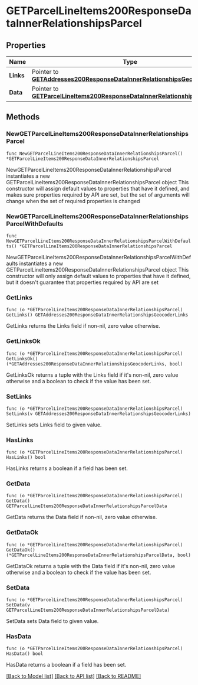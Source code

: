 # GETParcelLineItems200ResponseDataInnerRelationshipsParcel

## Properties

Name | Type | Description | Notes
------------ | ------------- | ------------- | -------------
**Links** | Pointer to [**GETAddresses200ResponseDataInnerRelationshipsGeocoderLinks**](GETAddresses200ResponseDataInnerRelationshipsGeocoderLinks.md) |  | [optional] 
**Data** | Pointer to [**GETParcelLineItems200ResponseDataInnerRelationshipsParcelData**](GETParcelLineItems200ResponseDataInnerRelationshipsParcelData.md) |  | [optional] 

## Methods

### NewGETParcelLineItems200ResponseDataInnerRelationshipsParcel

`func NewGETParcelLineItems200ResponseDataInnerRelationshipsParcel() *GETParcelLineItems200ResponseDataInnerRelationshipsParcel`

NewGETParcelLineItems200ResponseDataInnerRelationshipsParcel instantiates a new GETParcelLineItems200ResponseDataInnerRelationshipsParcel object
This constructor will assign default values to properties that have it defined,
and makes sure properties required by API are set, but the set of arguments
will change when the set of required properties is changed

### NewGETParcelLineItems200ResponseDataInnerRelationshipsParcelWithDefaults

`func NewGETParcelLineItems200ResponseDataInnerRelationshipsParcelWithDefaults() *GETParcelLineItems200ResponseDataInnerRelationshipsParcel`

NewGETParcelLineItems200ResponseDataInnerRelationshipsParcelWithDefaults instantiates a new GETParcelLineItems200ResponseDataInnerRelationshipsParcel object
This constructor will only assign default values to properties that have it defined,
but it doesn't guarantee that properties required by API are set

### GetLinks

`func (o *GETParcelLineItems200ResponseDataInnerRelationshipsParcel) GetLinks() GETAddresses200ResponseDataInnerRelationshipsGeocoderLinks`

GetLinks returns the Links field if non-nil, zero value otherwise.

### GetLinksOk

`func (o *GETParcelLineItems200ResponseDataInnerRelationshipsParcel) GetLinksOk() (*GETAddresses200ResponseDataInnerRelationshipsGeocoderLinks, bool)`

GetLinksOk returns a tuple with the Links field if it's non-nil, zero value otherwise
and a boolean to check if the value has been set.

### SetLinks

`func (o *GETParcelLineItems200ResponseDataInnerRelationshipsParcel) SetLinks(v GETAddresses200ResponseDataInnerRelationshipsGeocoderLinks)`

SetLinks sets Links field to given value.

### HasLinks

`func (o *GETParcelLineItems200ResponseDataInnerRelationshipsParcel) HasLinks() bool`

HasLinks returns a boolean if a field has been set.

### GetData

`func (o *GETParcelLineItems200ResponseDataInnerRelationshipsParcel) GetData() GETParcelLineItems200ResponseDataInnerRelationshipsParcelData`

GetData returns the Data field if non-nil, zero value otherwise.

### GetDataOk

`func (o *GETParcelLineItems200ResponseDataInnerRelationshipsParcel) GetDataOk() (*GETParcelLineItems200ResponseDataInnerRelationshipsParcelData, bool)`

GetDataOk returns a tuple with the Data field if it's non-nil, zero value otherwise
and a boolean to check if the value has been set.

### SetData

`func (o *GETParcelLineItems200ResponseDataInnerRelationshipsParcel) SetData(v GETParcelLineItems200ResponseDataInnerRelationshipsParcelData)`

SetData sets Data field to given value.

### HasData

`func (o *GETParcelLineItems200ResponseDataInnerRelationshipsParcel) HasData() bool`

HasData returns a boolean if a field has been set.


[[Back to Model list]](../README.md#documentation-for-models) [[Back to API list]](../README.md#documentation-for-api-endpoints) [[Back to README]](../README.md)


